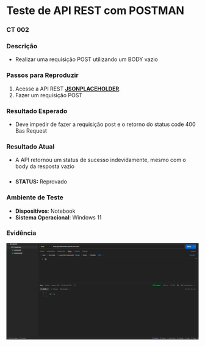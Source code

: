 
# Teste de API REST com POSTMAN

### CT 002

### Descrição  
- Realizar uma requisição POST utilizando um BODY vazio

### Passos para Reproduzir  
1. Acesse a API REST **[JSONPLACEHOLDER](https://jsonplaceholder.typicode.com)**.  
2. Fazer um requisição POST  

### Resultado Esperado  
- Deve impedir de fazer a requisição post e o retorno do status code 400 Bas Request

### Resultado Atual  
- A API retornou um status de sucesso indevidamente, mesmo com o body da resposta vazio

###
- **STATUS:** Reprovado
  
### Ambiente de Teste  
- **Dispositivos**: Notebook
- **Sistema Operacional**: Windows 11

### Evidência  
![image](../../Postman/assets/reprovado/Realizar%20uma%20requisição%20POST%20utilizando%20um%20BODY%20vazio.png)
